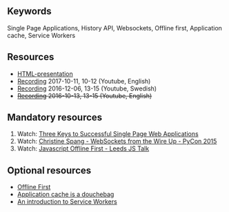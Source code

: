 ## Keywords
Single Page Applications, History API, Websockets, Offline first, Application cache, Service Workers

## Resources
- [HTML-presentation](https://rawgit.com/CS-LNU-Learning-Objects/client-side-javascript/master/lectures/05-offlinespa/)
- [Recording](https://youtu.be/5Fe3NrjFdqs) 2017-10-11, 10-12 (Youtube, English)
- [Recording](https://youtu.be/ZUJnEnt0-eM) 2016-12-06, 13-15 (Youtube, Swedish)
- <del>[Recording](https://youtu.be/od-CxePLoeY) 2016-10-13, 13-15 (Youtube, English)</del>


## Mandatory resources
1. Watch: [Three Keys to Successful Single Page Web Applications](https://youtu.be/46Bu9ms9mBg)
2. Watch: [Christine Spang - WebSockets from the Wire Up - PyCon 2015](https://youtu.be/u5QT3luWx7w)
3. Watch: [Javascript Offline First - Leeds JS Talk](https://youtu.be/PEHGSiC9_ck)

## Optional resources
* [Offline First](http://alistapart.com/article/offline-first)
* [Application cache is a douchebag](http://alistapart.com/article/application-cache-is-a-douchebag)
* [An introduction to Service Workers](http://www.html5rocks.com/en/tutorials/service-worker/introduction/)
